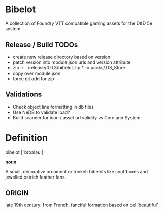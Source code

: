 # Bibelot

A collection of Foundry VTT compatible gaming assets for the D&D 5e system.

## Release / Build TODOs

- create new release directory based on version
- patch version into module.json urls and version attribute
- zip -r  ../release/0.0.3/bibelot.zip * -x packs/.DS_Store
- copy over module.json
- force git add for zip

## Validations

- Check object line formatting in db files
- Use NeDB to validate load?
- Build scanner for icon / asset url validity vs Core and System


# Definition

bibelot | ˈbɪbələʊ |

**noun**

A small, decorative ornament or trinket: bibelots like snuffboxes and jewelled ostrich feather fans.

## ORIGIN

late 19th century: from French, fanciful formation based on bel ‘beautiful’.
